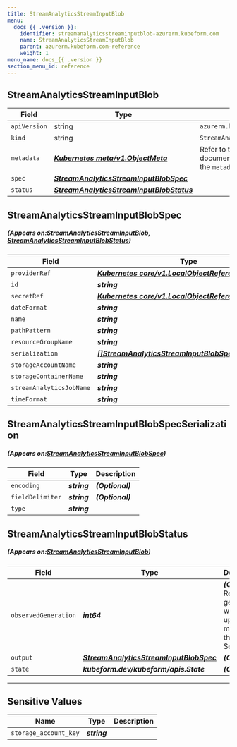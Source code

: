```yaml
---
title: StreamAnalyticsStreamInputBlob
menu:
  docs_{{ .version }}:
    identifier: streamanalyticsstreaminputblob-azurerm.kubeform.com
    name: StreamAnalyticsStreamInputBlob
    parent: azurerm.kubeform.com-reference
    weight: 1
menu_name: docs_{{ .version }}
section_menu_id: reference
---
```


## StreamAnalyticsStreamInputBlob
| Field | Type | Description |
| ------ | ----- | ----------- |
| `apiVersion` | string | `azurerm.kubeform.com/v1alpha1` |
|    `kind` | string | `StreamAnalyticsStreamInputBlob` |
| `metadata` | ***[Kubernetes meta/v1.ObjectMeta](https://kubernetes.io/docs/reference/generated/kubernetes-api/v1.13/#objectmeta-v1-meta)***|Refer to the Kubernetes API documentation for the fields of the `metadata` field.|
| `spec` | ***[StreamAnalyticsStreamInputBlobSpec](#StreamAnalyticsStreamInputBlobSpec)***||
| `status` | ***[StreamAnalyticsStreamInputBlobStatus](#StreamAnalyticsStreamInputBlobStatus)***||
## StreamAnalyticsStreamInputBlobSpec
##### (Appears on:[StreamAnalyticsStreamInputBlob](#StreamAnalyticsStreamInputBlob), [StreamAnalyticsStreamInputBlobStatus](#StreamAnalyticsStreamInputBlobStatus))
| Field | Type | Description |
| ------ | ----- | ----------- |
| `providerRef` | ***[Kubernetes core/v1.LocalObjectReference](https://kubernetes.io/docs/reference/generated/kubernetes-api/v1.13/#localobjectreference-v1-core)***||
| `id` | ***string***||
| `secretRef` | ***[Kubernetes core/v1.LocalObjectReference](https://kubernetes.io/docs/reference/generated/kubernetes-api/v1.13/#localobjectreference-v1-core)***||
| `dateFormat` | ***string***||
| `name` | ***string***||
| `pathPattern` | ***string***||
| `resourceGroupName` | ***string***||
| `serialization` | ***[[]StreamAnalyticsStreamInputBlobSpecSerialization](#StreamAnalyticsStreamInputBlobSpecSerialization)***||
| `storageAccountName` | ***string***||
| `storageContainerName` | ***string***||
| `streamAnalyticsJobName` | ***string***||
| `timeFormat` | ***string***||
## StreamAnalyticsStreamInputBlobSpecSerialization
##### (Appears on:[StreamAnalyticsStreamInputBlobSpec](#StreamAnalyticsStreamInputBlobSpec))
| Field | Type | Description |
| ------ | ----- | ----------- |
| `encoding` | ***string***| ***(Optional)*** |
| `fieldDelimiter` | ***string***| ***(Optional)*** |
| `type` | ***string***||
## StreamAnalyticsStreamInputBlobStatus
##### (Appears on:[StreamAnalyticsStreamInputBlob](#StreamAnalyticsStreamInputBlob))
| Field | Type | Description |
| ------ | ----- | ----------- |
| `observedGeneration` | ***int64***| ***(Optional)*** Resource generation, which is updated on mutation by the API Server.|
| `output` | ***[StreamAnalyticsStreamInputBlobSpec](#StreamAnalyticsStreamInputBlobSpec)***| ***(Optional)*** |
| `state` | ***kubeform.dev/kubeform/apis.State***| ***(Optional)*** |
---
## Sensitive Values
| Name | Type | Description |
|------|------|-------------|
| `storage_account_key` | ***string*** ||
